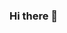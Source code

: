 ### Hi there 👋

<!--
**adewong-dotcom/adewong-dotcom** is a ✨ _special_ ✨ repository because its `README.md` (this file) appears on your GitHub profile.

Here are some ideas to get you started:

- 🔭 I’m currently working on getting a job in tech.
- 🌱 I’m currently learning deep learning, NLP, and AI on Unity.
- 👯 I’m looking to collaborate on games or social AI application projects.
- 🤔 I’m looking for help with ...
- 💬 Ask me about ...
- 📫 How to reach me: ...
- 😄 Pronouns: she/her
- ⚡ Fun fact: ...
-->
